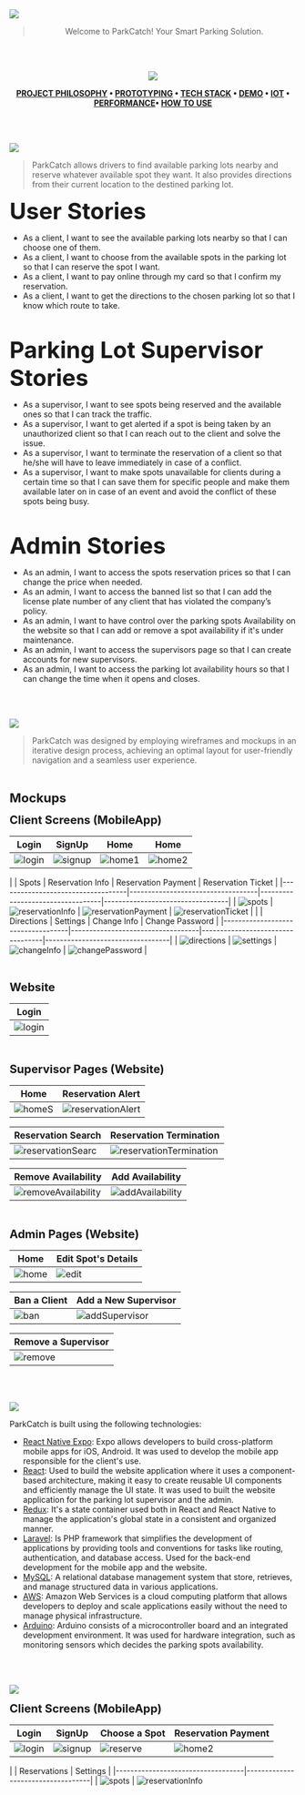 
<img src="./readme/titles/title1.svg"/>
<div align="center">

> Welcome to ParkCatch! Your Smart Parking Solution.

<br><br>

<img id="project-philosophy" src="./readme/titles/title2.svg"/>

<br>

**[PROJECT PHILOSOPHY](#project-philosophy) • [PROTOTYPING](#prototyping) • [TECH STACK](#tech-stack) • [DEMO](#demo) • [IOT](#iot) • [PERFORMANCE](#performance)• [HOW TO USE](#how-to-use)**

</div>

<br><br>

<img id="project-philosophy" src="./readme/titles/title3.svg"/>

> ParkCatch allows drivers to find available parking lots nearby and reserve whatever available spot they want. It also provides directions from their current location to the destined parking lot.

<span style="font-size: 40px;"><strong>User Stories</strong></span>
- As a client, I want to see the available parking lots nearby so that I can choose one of them.
- As a client, I want to choose from the available spots in the parking lot so that I can reserve the spot I want.
- As a client, I want to pay online through my card so that I confirm my reservation.
- As a client, I want to get the directions to the chosen parking lot so that I know which route to take.

<br>

<span style="font-size: 40px;"><strong>Parking Lot Supervisor Stories</strong></span>
- As a supervisor, I want to see spots being reserved and the available ones so that I can track the traffic.
- As a supervisor, I want to get alerted if a spot is being taken by an unauthorized client so that I can reach out to the client and solve the issue.
- As a supervisor, I want to terminate the reservation of a client so that he/she will have to leave immediately in case of a conflict.
- As a supervisor, I want to make spots unavailable for clients during a certain time so that I can save them for specific people and make them available later on in case of an event and avoid the conflict of these spots being busy.

<br>

<span style="font-size: 40px;"><strong>Admin Stories</strong></span>
- As an admin, I want to access the spots reservation prices so that I can change the price when needed.
- As an admin, I want to access the banned list so that I can add the license plate number of any client that has violated the company’s policy.
- As an admin, I want to have control over the parking spots Availability on the website so that I can add or remove a spot availability if it's under maintenance.
- As an admin, I want to access the supervisors page so that I can create accounts for new supervisors.
- As an admin, I want to access the parking lot availability hours so that I can change the time when it opens and closes.

<br><br>

<img id="prototyping" src="./readme/titles/title4.svg"/>

> ParkCatch was designed by employing wireframes and mockups in an iterative design process, achieving an optimal layout for user-friendly navigation and a seamless user experience.

<br>

<span style="font-size: 22px;"><strong>Mockups</strong></span>

<span style="font-size: 20px;"><strong>Client Screens (MobileApp)</strong></span>

| Login                             | SignUp                            | Home                             | Home                             |
|-----------------------------------|-----------------------------------|----------------------------------|----------------------------------|
| ![login](./readme/mockups/mobileapp/login.png) | ![signup](./readme/mockups/mobileapp/signup.png) | ![home1](./readme/mockups/mobileapp/home1.png) | ![home2](./readme/mockups/mobileapp/home2.png)
|
| Spots                             | Reservation Info                  | Reservation Payment               | Reservation Ticket                |
|-----------------------------------|-----------------------------------|----------------------------------|----------------------------------|
| ![spots](./readme/mockups/mobileapp/spots.png) | ![reservationInfo](./readme/mockups/mobileapp/reservationInfo.png) | ![reservationPayment](./readme/mockups/mobileapp/reservationPayment.png) | ![reservationTicket](./readme/mockups/mobileapp/reservationTicket.png) |
|
| Directions                        | Settings                          | Change Info                       | Change Password                   |
|-----------------------------------|-----------------------------------|----------------------------------|----------------------------------|
| ![directions](./readme/mockups/mobileapp/directions.png) | ![settings](./readme/mockups/mobileapp/settings.png) | ![changeInfo](./readme/mockups/mobileapp/changeInfo.png) | ![changePassword](./readme/mockups/mobileapp/changePassword.png) |


<br>

<span style="font-size: 20px;"><strong>Website</strong></span>

| Login                                                            | 
|------------------------------------------------------------------|
| ![login](./readme/website/login.png)

<br>

<span style="font-size: 20px;"><strong>Supervisor Pages (Website)</strong></span>

| Home                                                             | Reservation Alert                                                 |
|------------------------------------------------------------------|-------------------------------------------------------------------|
| ![homeS](./readme/website/homeS.png) | ![reservationAlert](./readme/website/alertS.png) |

| Reservation Search                                               | Reservation Termination                                           |
|------------------------------------------------------------------|-------------------------------------------------------------------|
| ![reservationSearc](./readme/website/searchS.png) | ![reservationTermination](./readme/website/terminationS.png) |
 
| Remove Availability                                              | Add Availability                                                  |
|------------------------------------------------------------------|-------------------------------------------------------------------|
| ![removeAvailability](./readme/website/removeS.png) | ![addAvailability](./readme/website/addS.png) |

<br>

<span style="font-size: 20px;"><strong>Admin Pages (Website)</strong></span>

| Home                                                             | Edit Spot's Details                                               |
|------------------------------------------------------------------|-------------------------------------------------------------------|
| ![home](./readme/website/homeA.png) | ![edit](./readme/website/editA.png) |

| Ban a Client                                                     | Add a New Supervisor                                              |
|------------------------------------------------------------------|-------------------------------------------------------------------|
| ![ban](./readme/website/banA.png) | ![addSupervisor](./readme/website/addSupervisorA.png) |

| Remove a Supervisor                                              |
|------------------------------------------------------------------|
| ![remove](./readme/website/removeSupervisorA.png) | 

<br><br>

<img id="tech-stack" src="./readme/title5.svg"/>

ParkCatch is built using the following technologies:

- [React Native Expo](https://expo.dev/): Expo allows developers to build cross-platform mobile apps for iOS, Android. It was used to develop the mobile app responsible for the client's use.
- [React](https://react.dev/): Used to build the website application where it uses a component-based architecture, making it easy to create reusable UI components and efficiently manage the UI state. It was used to built the website application for the parking lot supervisor and the admin.
- [Redux](https://redux.js.org/): It's a state container used both in React and React Native to manage the application's global state in a consistent and organized manner.
- [Laravel](https://laravel.com/): Is PHP framework that simplifies the development of applications by providing tools and conventions for tasks like routing, authentication, and database access. Used for the back-end development for the mobile app and the website.
- [MySQL](https://www.mysql.com/):  A relational database management system that store, retrieves, and manage structured data in various applications.
- [AWS](https://aws.amazon.com/): Amazon Web Services is a cloud computing platform that allows developers to deploy and scale applications easily without the need to manage physical infrastructure.
- [Arduino](https://www.arduino.cc/): Arduino consists of a microcontroller board and an integrated development environment. It was used for hardware integration, such as monitoring sensors which decides the parking spots availability.

<br><br>

<img id="prototyping" src="./readme/titles/title5.svg"/>

<br>

<span style="font-size: 20px;"><strong>Client Screens (MobileApp)</strong></span>

| Login                             | SignUp                            | Choose a Spot                    | Reservation Payment              |
|-----------------------------------|-----------------------------------|----------------------------------|----------------------------------|
| ![login](./readme/mobileapp/mockups/login.png) | ![signup](./readme/mobileapp/mockups/signup.png) | ![reserve](./readme/mobileapp/mockups/reserve.png) | ![home2](./readme/mobileapp/mockups/payment.png)
|
| Reservations                      | Settings                          |
|-----------------------------------|-----------------------------------|
| ![spots](./readme/mobileapp/mockups/reservations.png) | ![reservationInfo](./readme/mobileapp/mockups/settings.png)


<br>